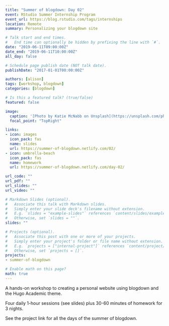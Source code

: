 ```yaml
---
title: "Summer of blogdown: Day 02"
event: RStudio Summer Internship Program
event_url: https://blog.rstudio.com/tags/internships
location: Remote
summary: Personalizing your blogdown site

# Talk start and end times.
#   End time can optionally be hidden by prefixing the line with `#`.
date: "2019-06-11T09:00:00Z"
date_end: "2019-06-11T10:00:00Z"
all_day: false

# Schedule page publish date (NOT talk date).
publishDate: "2017-01-01T00:00:00Z"

authors: [alison]
tags: [workshop, blogdown]
categories: [blogdown]

# Is this a featured talk? (true/false)
featured: false

image:
  caption: '[Photo by Katie McNabb on Unsplash](https://unsplash.com/photos/BJKa8PUb8gI)'
  focal_point: "TopRight"

links:
- icon: images
  icon_pack: fas
  name: slides
  url: https://summer-of-blogdown.netlify.com/02/
- icon: umbrella-beach
  icon_pack: fas
  name: homework
  url: https://summer-of-blogdown.netlify.com/day-02/

url_code: ""
url_pdf: ""
url_slides: ""
url_video: ""

# Markdown Slides (optional).
#   Associate this talk with Markdown slides.
#   Simply enter your slide deck's filename without extension.
#   E.g. `slides = "example-slides"` references `content/slides/example-slides.md`.
#   Otherwise, set `slides = ""`.
slides: ""

# Projects (optional).
#   Associate this post with one or more of your projects.
#   Simply enter your project's folder or file name without extension.
#   E.g. `projects = ["internal-project"]` references `content/project/deep-learning/index.md`.
#   Otherwise, set `projects = []`.
projects:
- summer-of-blogdown

# Enable math on this page?
math: true
---
```



A hands-on workshop to creating a personal website using blogdown and the Hugo Academic theme.

Four daily 1-hour sessions (see slides) plus 30-60 minutes of homework for 3 nights.

See the project link for all the days of the summer of blogdown.